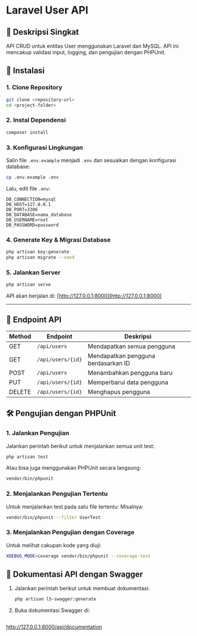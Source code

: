 # Laravel User API

## 📌 Deskripsi Singkat
API CRUD untuk entitas User menggunakan Laravel dan MySQL. API ini mencakup validasi input, logging, dan pengujian dengan PHPUnit.

## 🚀 Instalasi

### **1. Clone Repository**
```sh
git clone <repository-url>
cd <project-folder>
```

### **2. Instal Dependensi**
```sh
composer install
```

### **3. Konfigurasi Lingkungan**
Salin file `.env.example` menjadi `.env` dan sesuaikan dengan konfigurasi database:
```sh
cp .env.example .env
```
Lalu, edit file `.env`:
```
DB_CONNECTION=mysql
DB_HOST=127.0.0.1
DB_PORT=3306
DB_DATABASE=nama_database
DB_USERNAME=root
DB_PASSWORD=password
```

### **4. Generate Key & Migrasi Database**
```sh
php artisan key:generate
php artisan migrate --seed
```

### **5. Jalankan Server**
```sh
php artisan serve
```
API akan berjalan di: [http://127.0.0.1:8000](http://127.0.0.1:8000)

---

## 📌 Endpoint API
| Method | Endpoint        | Deskripsi |
|--------|----------------|-----------|
| GET    | `/api/users`   | Mendapatkan semua pengguna |
| GET    | `/api/users/{id}` | Mendapatkan pengguna berdasarkan ID |
| POST   | `/api/users`   | Menambahkan pengguna baru |
| PUT    | `/api/users/{id}` | Memperbarui data pengguna |
| DELETE | `/api/users/{id}` | Menghapus pengguna |


## 🛠 Pengujian dengan PHPUnit

### **1. Jalankan Pengujian**
Jalankan perintah berikut untuk menjalankan semua unit test:
```sh
php artisan test
```
Atau bisa juga menggunakan PHPUnit secara langsung:
```sh
vendor/bin/phpunit
```

### **2. Menjalankan Pengujian Tertentu**
Untuk menjalankan test pada satu file tertentu:
Misalnya:
```sh
vendor/bin/phpunit --filter UserTest
```

### **3. Menjalankan Pengujian dengan Coverage**
Untuk melihat cakupan kode yang diuji:
```sh
XDEBUG_MODE=coverage vendor/bin/phpunit --coverage-text
```

## 📌 Dokumentasi API dengan Swagger
1. Jalankan perintah berikut untuk membuat dokumentasi:
   ```sh
   php artisan l5-swagger:generate
   ```
2. Buka dokumentasi Swagger di:
   ```
http://127.0.0.1:8000/api/documentation
```